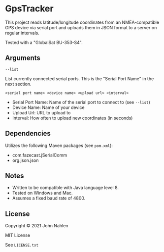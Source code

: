 # GpsTracker

This project reads latitude/longitude coordinates from an NMEA-compatible GPS device via serial port and uploads them in JSON format to a server on regular intervals.

Tested with a "GlobalSat BU-353-S4".

## Arguments

`--list`

List currently connected serial ports. This is the "Serial Port Name" in the next section.

`<serial port name> <device name> <upload url> <interval>`

- Serial Port Name: Name of the serial port to connect to (see `--list`)
- Device Name: Name of your device
- Upload Url: URL to upload to
- Interval: How often to upload new coordinates (in seconds)

## Dependencies

Utilizes the following Maven packages (see `pom.xml`):

- com.fazecast.jSerialComm
- org.json.json

## Notes

- Written to be compatible with Java language level 8.
- Tested on Windows and Mac.
- Assumes a fixed baud rate of 4800.

## License

Copyright &copy; 2021 John Nahlen

MIT License

See `LICENSE.txt`